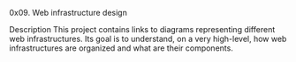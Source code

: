 0x09. Web infrastructure design

Description This project contains links to diagrams representing different web infrastructures. Its goal is to understand, on a very high-level, how web infrastructures are organized and what are their components.
